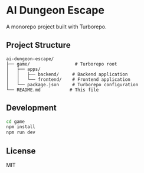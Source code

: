 # AI Dungeon Escape

A monorepo project built with Turborepo.

## Project Structure

```
ai-dungeon-escape/
├── game/                 # Turborepo root
│   ├── apps/
│   │   ├── backend/     # Backend application
│   │   └── frontend/    # Frontend application
│   └── package.json     # Turborepo configuration
└── README.md           # This file
```

## Development

```bash
cd game
npm install
npm run dev
```

## License

MIT
